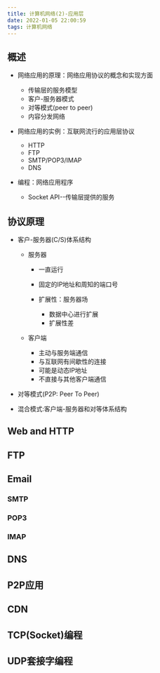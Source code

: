 ```yaml
---
title: 计算机网络(2)-应用层
date: 2022-01-05 22:00:59
tags: 计算机网络
---
```


## 概述

- 网络应用的原理：网络应用协议的概念和实现方面

  - 传输层的服务模型
  - 客户-服务器模式
  - 对等模式(peer to peer)
  - 内容分发网络

- 网络应用的实例：互联网流行的应用层协议

  - HTTP
  - FTP
  - SMTP/POP3/IMAP
  - DNS

- 编程：网络应用程序

  - Socket API--传输层提供的服务

<!-- more -->  

## 协议原理

- 客户-服务器(C/S)体系结构

  - 服务器

    - 一直运行
    - 固定的IP地址和周知的端口号
    - 扩展性：服务器场

      - 数据中心进行扩展
      - 扩展性差

  - 客户端

    - 主动与服务端通信
    - 与互联网有间歇性的连接
    - 可能是动态IP地址
    - 不直接与其他客户端通信
- 对等模式(P2P: Peer To Peer)
- 混合模式:客户端-服务器和对等体系结构

## Web and HTTP

## FTP

## Email

### SMTP

### POP3

### IMAP

## DNS

## P2P应用

## CDN

## TCP(Socket)编程

## UDP套接字编程
